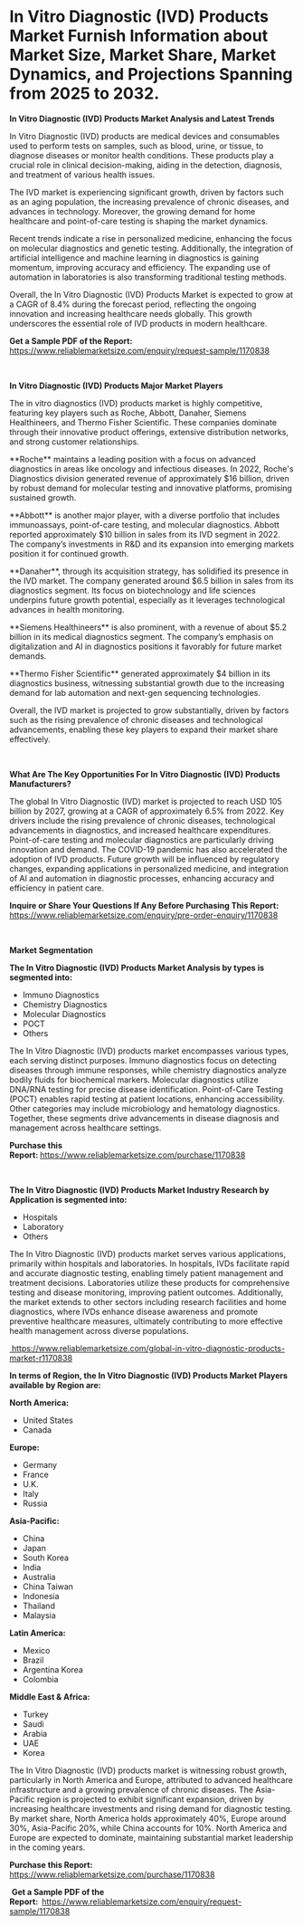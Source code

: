 <p><h1>In Vitro Diagnostic (IVD) Products Market Furnish Information about Market Size, Market Share, Market Dynamics, and Projections Spanning from 2025 to 2032.</h1></p><p><strong>In Vitro Diagnostic (IVD) Products Market Analysis and Latest Trends</strong></p>
<p><p>In Vitro Diagnostic (IVD) products are medical devices and consumables used to perform tests on samples, such as blood, urine, or tissue, to diagnose diseases or monitor health conditions. These products play a crucial role in clinical decision-making, aiding in the detection, diagnosis, and treatment of various health issues. </p><p>The IVD market is experiencing significant growth, driven by factors such as an aging population, the increasing prevalence of chronic diseases, and advances in technology. Moreover, the growing demand for home healthcare and point-of-care testing is shaping the market dynamics. </p><p>Recent trends indicate a rise in personalized medicine, enhancing the focus on molecular diagnostics and genetic testing. Additionally, the integration of artificial intelligence and machine learning in diagnostics is gaining momentum, improving accuracy and efficiency. The expanding use of automation in laboratories is also transforming traditional testing methods. </p><p>Overall, the In Vitro Diagnostic (IVD) Products Market is expected to grow at a CAGR of 8.4% during the forecast period, reflecting the ongoing innovation and increasing healthcare needs globally. This growth underscores the essential role of IVD products in modern healthcare.</p></p>
<p><strong>Get a Sample PDF of the Report:&nbsp;</strong> <a href="https://www.reliablemarketsize.com/enquiry/request-sample/1170838?utm_campaign=1991&utm_medium=2&utm_source=Github&utm_content=ia&utm_term=16042025&utm_id=in-vitro-diagnostic-ivd-products">https://www.reliablemarketsize.com/enquiry/request-sample/1170838</a></p>
<p>&nbsp;</p>
<p><strong>In Vitro Diagnostic (IVD) Products Major Market Players</strong></p>
<p><p>The in vitro diagnostics (IVD) products market is highly competitive, featuring key players such as Roche, Abbott, Danaher, Siemens Healthineers, and Thermo Fisher Scientific. These companies dominate through their innovative product offerings, extensive distribution networks, and strong customer relationships.</p><p>**Roche** maintains a leading position with a focus on advanced diagnostics in areas like oncology and infectious diseases. In 2022, Roche's Diagnostics division generated revenue of approximately $16 billion, driven by robust demand for molecular testing and innovative platforms, promising sustained growth.</p><p>**Abbott** is another major player, with a diverse portfolio that includes immunoassays, point-of-care testing, and molecular diagnostics. Abbott reported approximately $10 billion in sales from its IVD segment in 2022. The company’s investments in R&D and its expansion into emerging markets position it for continued growth.</p><p>**Danaher**, through its acquisition strategy, has solidified its presence in the IVD market. The company generated around $6.5 billion in sales from its diagnostics segment. Its focus on biotechnology and life sciences underpins future growth potential, especially as it leverages technological advances in health monitoring.</p><p>**Siemens Healthineers** is also prominent, with a revenue of about $5.2 billion in its medical diagnostics segment. The company’s emphasis on digitalization and AI in diagnostics positions it favorably for future market demands.</p><p>**Thermo Fisher Scientific** generated approximately $4 billion in its diagnostics business, witnessing substantial growth due to the increasing demand for lab automation and next-gen sequencing technologies.</p><p>Overall, the IVD market is projected to grow substantially, driven by factors such as the rising prevalence of chronic diseases and technological advancements, enabling these key players to expand their market share effectively.</p></p>
<p>&nbsp;</p>
<p><strong>What Are The Key Opportunities For In Vitro Diagnostic (IVD) Products Manufacturers?</strong></p>
<p><p>The global In Vitro Diagnostic (IVD) market is projected to reach USD 105 billion by 2027, growing at a CAGR of approximately 6.5% from 2022. Key drivers include the rising prevalence of chronic diseases, technological advancements in diagnostics, and increased healthcare expenditures. Point-of-care testing and molecular diagnostics are particularly driving innovation and demand. The COVID-19 pandemic has also accelerated the adoption of IVD products. Future growth will be influenced by regulatory changes, expanding applications in personalized medicine, and integration of AI and automation in diagnostic processes, enhancing accuracy and efficiency in patient care.</p></p>
<p><strong>Inquire or Share Your Questions If Any Before Purchasing This Report:</strong> <a href="https://www.reliablemarketsize.com/enquiry/pre-order-enquiry/1170838?utm_campaign=1991&utm_medium=2&utm_source=Github&utm_content=ia&utm_term=16042025&utm_id=in-vitro-diagnostic-ivd-products">https://www.reliablemarketsize.com/enquiry/pre-order-enquiry/1170838</a></p>
<p>&nbsp;</p>
<p><strong>Market Segmentation</strong></p>
<p><strong>The In Vitro Diagnostic (IVD) Products Market Analysis by types is segmented into:</strong></p>
<p><ul><li>Immuno Diagnostics</li><li>Chemistry Diagnostics</li><li>Molecular Diagnostics</li><li>POCT</li><li>Others</li></ul></p>
<p><p>The In Vitro Diagnostic (IVD) products market encompasses various types, each serving distinct purposes. Immuno diagnostics focus on detecting diseases through immune responses, while chemistry diagnostics analyze bodily fluids for biochemical markers. Molecular diagnostics utilize DNA/RNA testing for precise disease identification. Point-of-Care Testing (POCT) enables rapid testing at patient locations, enhancing accessibility. Other categories may include microbiology and hematology diagnostics. Together, these segments drive advancements in disease diagnosis and management across healthcare settings.</p></p>
<p><strong>Purchase this Report:&nbsp;</strong><a href="https://www.reliablemarketsize.com/purchase/1170838?utm_campaign=1991&utm_medium=2&utm_source=Github&utm_content=ia&utm_term=16042025&utm_id=in-vitro-diagnostic-ivd-products">https://www.reliablemarketsize.com/purchase/1170838</a></p>
<p>&nbsp;</p>
<p><strong>The In Vitro Diagnostic (IVD) Products Market Industry Research by Application is segmented into:</strong></p>
<p><ul><li>Hospitals</li><li>Laboratory</li><li>Others</li></ul></p>
<p><p>The In Vitro Diagnostic (IVD) products market serves various applications, primarily within hospitals and laboratories. In hospitals, IVDs facilitate rapid and accurate diagnostic testing, enabling timely patient management and treatment decisions. Laboratories utilize these products for comprehensive testing and disease monitoring, improving patient outcomes. Additionally, the market extends to other sectors including research facilities and home diagnostics, where IVDs enhance disease awareness and promote preventive healthcare measures, ultimately contributing to more effective health management across diverse populations.</p></p>
<p><a href="https://www.reliablemarketsize.com/global-in-vitro-diagnostic-products-market-r1170838?utm_campaign=1991&utm_medium=2&utm_source=Github&utm_content=ia&utm_term=16042025&utm_id=in-vitro-diagnostic-ivd-products">&nbsp;https://www.reliablemarketsize.com/global-in-vitro-diagnostic-products-market-r1170838</a></p>
<p><strong>In terms of Region, the In Vitro Diagnostic (IVD) Products Market Players available by Region are:</strong></p>
<p>
    <p> <strong> North America: </strong>
        <ul>
            <li>United States</li>
            <li>Canada</li>
        </ul>
        </p> 
    <p> <strong> Europe: </strong>
        <ul>
            <li>Germany</li>
            <li>France</li>
            <li>U.K.</li>
            <li>Italy</li>
            <li>Russia</li>
        </ul>
        </p> 
    <p> <strong> Asia-Pacific: </strong>
        <ul>
            <li>China</li>
            <li>Japan</li>
            <li>South Korea</li>
            <li>India</li>
            <li>Australia</li>
            <li>China Taiwan</li>
            <li>Indonesia</li>
            <li>Thailand</li>
            <li>Malaysia</li>
        </ul>
        </p> 
    <p> <strong> Latin America: </strong>
        <ul>
            <li>Mexico</li>
            <li>Brazil</li>
            <li>Argentina Korea</li>
            <li>Colombia</li>
        </ul>
        </p> 
    <p> <strong> Middle East & Africa: </strong>
        <ul>
            <li>Turkey</li>
            <li>Saudi</li>
            <li>Arabia</li>
            <li>UAE</li>
            <li>Korea</li>
        </ul>
    </p>
    </p>
<p><p>The In Vitro Diagnostic (IVD) products market is witnessing robust growth, particularly in North America and Europe, attributed to advanced healthcare infrastructure and a growing prevalence of chronic diseases. The Asia-Pacific region is projected to exhibit significant expansion, driven by increasing healthcare investments and rising demand for diagnostic testing. By market share, North America holds approximately 40%, Europe around 30%, Asia-Pacific 20%, while China accounts for 10%. North America and Europe are expected to dominate, maintaining substantial market leadership in the coming years.</p></p>
<p><strong>Purchase this Report: </strong><a href="https://www.reliablemarketsize.com/purchase/1170838?utm_campaign=1991&utm_medium=2&utm_source=Github&utm_content=ia&utm_term=16042025&utm_id=in-vitro-diagnostic-ivd-products">https://www.reliablemarketsize.com/purchase/1170838</a></p>
<p>&nbsp;<strong>Get a Sample PDF of the Report:&nbsp;&nbsp;</strong><a href="https://www.reliablemarketsize.com/enquiry/request-sample/1170838?utm_campaign=1991&utm_medium=2&utm_source=Github&utm_content=ia&utm_term=16042025&utm_id=in-vitro-diagnostic-ivd-products">https://www.reliablemarketsize.com/enquiry/request-sample/1170838</a></p>
<p><strong></strong></p>
<p><p></p><p></p><p></p></p>